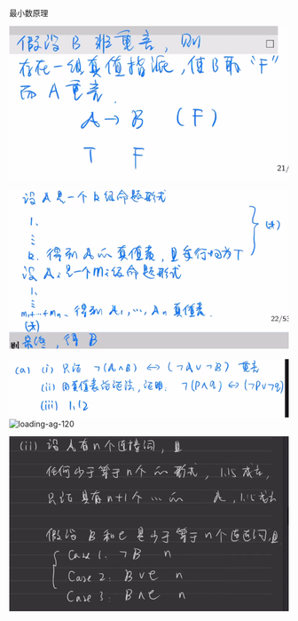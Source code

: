 最小数原理

![](https://raw.githubusercontent.com/StantonJoY/ImgStorage/main/20220929154237.png)

![](https://raw.githubusercontent.com/StantonJoY/ImgStorage/main/20220929161509.png)

![](https://raw.githubusercontent.com/StantonJoY/ImgStorage/main/20220929162418.png)![loading-ag-120]()

![](https://raw.githubusercontent.com/StantonJoY/ImgStorage/main/20220929170035.png)

